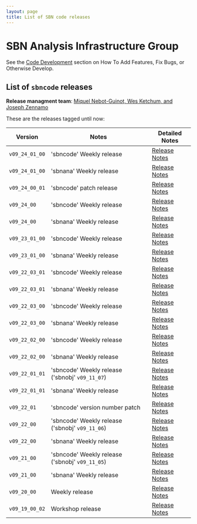 ```yaml
---
layout: page
title: List of SBN code releases
---
```




SBN Analysis Infrastructure Group
================================================================

See the [Code Development](https://sbnsoftware.github.io/AnalysisInfrastructure/how-to-develop) section on How To Add Features, Fix Bugs, or Otherwise Develop.

List of `sbncode` releases
------------------------------------------------------------------------

**Release managment team**: [Miquel Nebot-Guinot, Wes Ketchum, and Joseph Zennamo](mailto:miquel.nebot@ed.ac.uk,wketchum@fnal.gov,jaz8600@fnal.gov)

These are the releases tagged until now:
  
  | Version                     |      Notes                                  |      Detailed Notes                          
  |-----------------------------|---------------------------------------------|--------------------------------------------
  |`v09_24_01_00`               |    'sbncode' Weekly release                 |    [Release Notes]() 
  |`v09_24_01_00`               |    'sbnana'  Weekly release                 |    [Release Notes]()
  |`v09_24_00_01`               |    'sbncode' patch release                  |    [Release Notes]() 
  |`v09_24_00`                  |    'sbncode' Weekly release                 |    [Release Notes]() 
  |`v09_24_00`                  |    'sbnana'  Weekly release                 |    [Release Notes]()
  |`v09_23_01_00`               |    'sbncode' Weekly release                 |    [Release Notes]() 
  |`v09_23_01_00`               |    'sbnana'  Weekly release                 |    [Release Notes]()
  |`v09_22_03_01`               |    'sbncode' Weekly release                 |    [Release Notes]()  
  |`v09_22_03_01`               |    'sbnana'  Weekly release                 |    [Release Notes]()
  |`v09_22_03_00`               |    'sbncode' Weekly release                 |    [Release Notes]() 
  |`v09_22_03_00`               |    'sbnana'  Weekly release                 |    [Release Notes]()
  |`v09_22_02_00`               |    'sbncode' Weekly release                 |    [Release Notes]() 
  |`v09_22_02_00`               |    'sbnana'  Weekly release                 |    [Release Notes]()
  |`v09_22_01_01`               |    'sbncode' Weekly release ('sbnobj' `v09_11_07`)   |    [Release Notes]() 
  |`v09_22_01_01`               |    'sbnana'  Weekly release                 |    [Release Notes]() 
  |`v09_22_01`                  |    'sbncode' version number patch           |    [Release Notes]() 
  |`v09_22_00`                  |    'sbncode' Weekly release ('sbnobj' `v09_11_06`)   |    [Release Notes]()
  |`v09_22_00`                  |    'sbnana'  Weekly release                          |    [Release Notes]()
  |`v09_21_00`                  |    'sbncode' Weekly release ('sbnobj' `v09_11_05`)   |    [Release Notes]()
  |`v09_21_00`                  |    'sbnana'  Weekly release                          |    [Release Notes]()
  |`v09_20_00`                  |    Weekly release                                    |    [Release Notes]()
  |`v09_19_00_02`               |    Workshop release                                  |    [Release Notes]()
  
